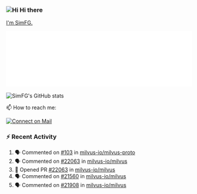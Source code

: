 ### <img src='https://qpluspicture.oss-cn-beijing.aliyuncs.com/6LjjQA/Hi.gif' alt='Hi' width="24"/> Hi there

[I'm SimFG.](https://simfg.github.io/)

![Metrics 👋](/metrics.plugin.followup.user.svg)

![SimFG's GitHub stats](https://github-readme-stats.vercel.app/api?username=SimFG&show_icons=true&theme=radical&count_private=true)

📫 How to reach me:

[![Connect on Mail](https://img.shields.io/badge/Ask%20me-anything-1abc9c.svg)](mailto:1142838399@qq.com)

### :zap: Recent Activity

<!--START_SECTION:activity-->
1. 🗣 Commented on [#103](https://github.com/milvus-io/milvus-proto/issues/103) in [milvus-io/milvus-proto](https://github.com/milvus-io/milvus-proto)
2. 🗣 Commented on [#22063](https://github.com/milvus-io/milvus/issues/22063) in [milvus-io/milvus](https://github.com/milvus-io/milvus)
3. 💪 Opened PR [#22063](https://github.com/milvus-io/milvus/pull/22063) in [milvus-io/milvus](https://github.com/milvus-io/milvus)
4. 🗣 Commented on [#21560](https://github.com/milvus-io/milvus/issues/21560) in [milvus-io/milvus](https://github.com/milvus-io/milvus)
5. 🗣 Commented on [#21908](https://github.com/milvus-io/milvus/issues/21908) in [milvus-io/milvus](https://github.com/milvus-io/milvus)
<!--END_SECTION:activity-->

